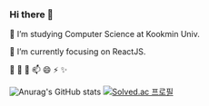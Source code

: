 
### Hi there 👋



🔭 I’m studying Computer Science at Kookmin Univ.

🌱 I’m currently focusing on ReactJS.

👯 
🤔
💬
📫
😄 
⚡
✨


![Anurag's GitHub stats](https://github-readme-stats.vercel.app/api?username=soyekwon&theme=radical&show_icons=true)
[![Solved.ac
프로필](http://mazassumnida.wtf/api/generate_badge?boj=soye0710)](https://solved.ac/soye0710)



